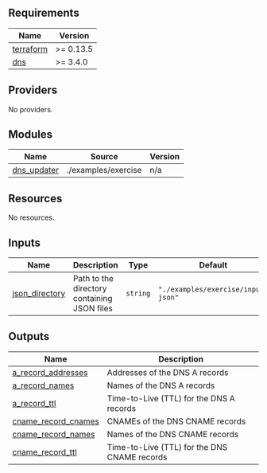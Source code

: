 ## Requirements

| Name | Version |
|------|---------|
| <a name="requirement_terraform"></a> [terraform](#requirement\_terraform) | >= 0.13.5 |
| <a name="requirement_dns"></a> [dns](#requirement\_dns) | >= 3.4.0 |

## Providers

No providers.

## Modules

| Name | Source | Version |
|------|--------|---------|
| <a name="module_dns_updater"></a> [dns\_updater](#module\_dns\_updater) | ./examples/exercise | n/a |

## Resources

No resources.

## Inputs

| Name | Description | Type | Default | Required |
|------|-------------|------|---------|:--------:|
| <a name="input_json_directory"></a> [json\_directory](#input\_json\_directory) | Path to the directory containing JSON files | `string` | `"./examples/exercise/input-json"` | no |

## Outputs

| Name | Description |
|------|-------------|
| <a name="output_a_record_addresses"></a> [a\_record\_addresses](#output\_a\_record\_addresses) | Addresses of the DNS A records |
| <a name="output_a_record_names"></a> [a\_record\_names](#output\_a\_record\_names) | Names of the DNS A records |
| <a name="output_a_record_ttl"></a> [a\_record\_ttl](#output\_a\_record\_ttl) | Time-to-Live (TTL) for the DNS A records |
| <a name="output_cname_record_cnames"></a> [cname\_record\_cnames](#output\_cname\_record\_cnames) | CNAMEs of the DNS CNAME records |
| <a name="output_cname_record_names"></a> [cname\_record\_names](#output\_cname\_record\_names) | Names of the DNS CNAME records |
| <a name="output_cname_record_ttl"></a> [cname\_record\_ttl](#output\_cname\_record\_ttl) | Time-to-Live (TTL) for the DNS CNAME records |
